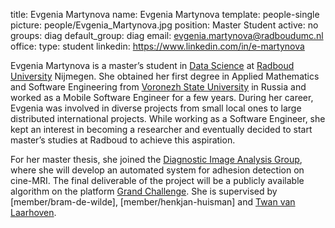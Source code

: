title: Evgenia Martynova
name: Evgenia Martynova
template: people-single
picture: people/Evgenia_Martynova.jpg
position: Master Student
active: no
groups: diag
default_group: diag
email: evgenia.martynova@radboudumc.nl
office:
type: student
linkedin: https://www.linkedin.com/in/e-martynova

Evgenia Martynova is a master’s student in [Data Science](https://www.ru.nl/english/education/masters/data-science/) at [Radboud University](https://www.ru.nl/english/) Nijmegen. She obtained her first degree in Applied Mathematics and Software Engineering from [Voronezh State University](https://www.vsu.ru/english/) in Russia and worked as a Mobile Software Engineer for a few years. During her career, Evgenia was involved in diverse projects from small local ones to large distributed international projects. While working as a Software Engineer, she kept an interest in becoming a researcher and eventually decided to start master’s studies at Radboud to achieve this aspiration.

For her master thesis, she joined the [Diagnostic Image Analysis Group](https://www.diagnijmegen.nl), where she will develop an automated system for adhesion detection on cine-MRI. The final deliverable of the project will be a publicly available algorithm on the platform [Grand Challenge](https://grand-challenge.org/algorithms/). She is supervised by [member/bram-de-wilde], [member/henkjan-huisman] and [Twan van Laarhoven](https://www.ru.nl/english/people/laarhoven-t-van/).
